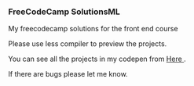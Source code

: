 <h3>FreeCodeCamp SolutionsML</h3>

<p>My freecodecamp solutions for the front end course</p>

<p>Please use less compiler to preview the projects.

<p> You can see all the projects in my codepen from <a href="https://codepen.io/bikramkawan/"> Here </a>.

<p> If there are bugs please let me know.
